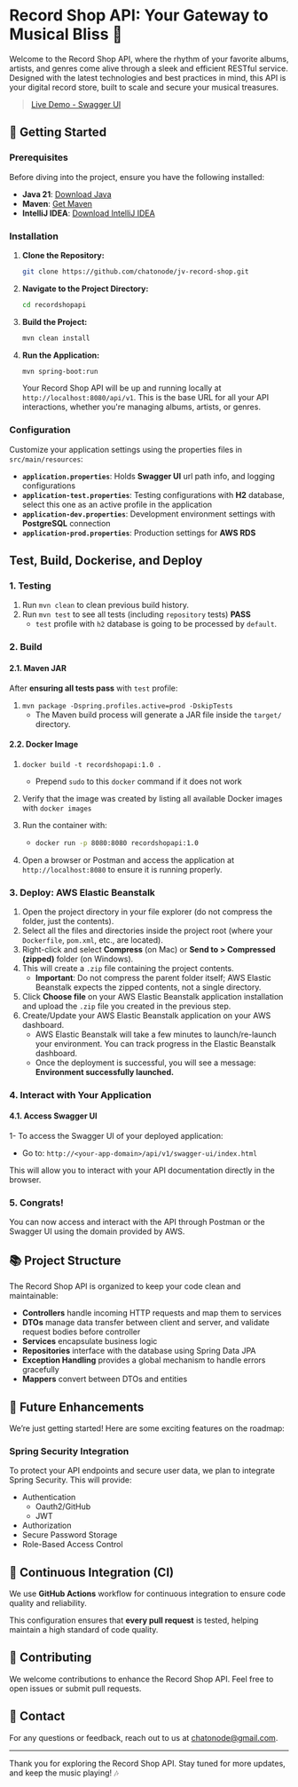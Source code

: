 # Record Shop API: Your Gateway to Musical Bliss 🎵

Welcome to the Record Shop API, where the rhythm of your favorite albums, artists, and genres come alive through a sleek and efficient RESTful service. Designed with the latest technologies and best practices in mind, this API is your digital record store, built to scale and secure your musical treasures.

> [Live Demo - Swagger UI](http://record-shop-api-env.eba-k7juhuv2.eu-west-2.elasticbeanstalk.com/api/v1/swagger-ui/index.html)

## 🚀 Getting Started

### Prerequisites

Before diving into the project, ensure you have the following installed:

- **Java 21**: [Download Java](https://www.oracle.com/uk/java/technologies/downloads/#java21)
- **Maven**: [Get Maven](https://maven.apache.org/install.html)
- **IntelliJ IDEA**: [Download IntelliJ IDEA](https://www.jetbrains.com/idea/download/)

### Installation

1. **Clone the Repository:**

   ```bash
   git clone https://github.com/chatonode/jv-record-shop.git
   ```

2. **Navigate to the Project Directory:**

   ```bash
   cd recordshopapi
   ```

3. **Build the Project:**

   ```bash
   mvn clean install
   ```

4. **Run the Application:**

   ```bash
   mvn spring-boot:run
   ```

   Your Record Shop API will be up and running locally at `http://localhost:8080/api/v1`. This is the base URL for all your API interactions, whether you're managing albums, artists, or genres.

### Configuration

Customize your application settings using the properties files in `src/main/resources`:

- **`application.properties`**: Holds **Swagger UI** url path info, and logging configurations
- **`application-test.properties`**: Testing configurations with **H2** database, select this one as an active profile in the application
- **`application-dev.properties`**: Development environment settings with **PostgreSQL** connection
- **`application-prod.properties`**: Production settings for **AWS RDS**

## Test, Build, Dockerise, and Deploy
### 1. Testing

1. Run `mvn clean` to clean previous build history.
2. Run `mvn test` to see all tests (including `repository` tests) **PASS**
   - `test` profile with `h2` database is going to be processed by `default`.

### 2. Build
#### 2.1. Maven JAR

After **ensuring all tests pass** with `test` profile:

1. `mvn package -Dspring.profiles.active=prod -DskipTests`
   - The Maven build process will generate a JAR file inside the `target/` directory.

#### 2.2. Docker Image

1. `docker build -t recordshopapi:1.0 .`
   - Prepend `sudo` to this `docker` command if it does not work
2. Verify that the image was created by listing all available Docker images with `docker images`
3. Run the container with:
   - ```bash
     docker run -p 8080:8080 recordshopapi:1.0
     ```

4. Open a browser or Postman and access the application at `http://localhost:8080` to ensure it is running properly.

### 3. Deploy: AWS Elastic Beanstalk

1. Open the project directory in your file explorer (do not compress the folder, just the contents).
2. Select all the files and directories inside the project root (where your `Dockerfile`, `pom.xml`, etc., are located).
3. Right-click and select **Compress** (on Mac) or **Send to > Compressed (zipped)** folder (on Windows).
4. This will create a `.zip` file containing the project contents.
   - **Important**: Do not compress the parent folder itself; AWS Elastic Beanstalk expects the zipped contents, not a single directory.
5. Click **Choose file** on your AWS Elastic Beanstalk application installation and upload the `.zip` file you created in the previous step.
6. Create/Update your AWS Elastic Beanstalk application on your AWS dashboard.
   - AWS Elastic Beanstalk will take a few minutes to launch/re-launch your environment. You can track progress in the Elastic Beanstalk dashboard.
   - Once the deployment is successful, you will see a message: **Environment successfully launched.**

### 4. Interact with Your Application
#### 4.1. Access Swagger UI

1- To access the Swagger UI of your deployed application:
   - Go to: `http://<your-app-domain>/api/v1/swagger-ui/index.html`

This will allow you to interact with your API documentation directly in the browser.

### 5. Congrats!

You can now access and interact with the API through Postman or the Swagger UI using the domain provided by AWS.

## 📚 Project Structure

The Record Shop API is organized to keep your code clean and maintainable:

- **Controllers** handle incoming HTTP requests and map them to services
- **DTOs** manage data transfer between client and server, and validate request bodies before controller
- **Services** encapsulate business logic
- **Repositories** interface with the database using Spring Data JPA
- **Exception Handling** provides a global mechanism to handle errors gracefully
- **Mappers** convert between DTOs and entities

## 🌟 Future Enhancements

We’re just getting started! Here are some exciting features on the roadmap:

### Spring Security Integration

To protect your API endpoints and secure user data, we plan to integrate Spring Security. This will provide:

- Authentication
  - Oauth2/GitHub
  - JWT
- Authorization
- Secure Password Storage
- Role-Based Access Control

## 🔄 Continuous Integration (CI)

We use **GitHub Actions** workflow for continuous integration to ensure code quality and reliability.

This configuration ensures that **every pull request** is tested, helping maintain a high standard of code quality.

## 📜 Contributing

We welcome contributions to enhance the Record Shop API. Feel free to open issues or submit pull requests.

## 📧 Contact

For any questions or feedback, reach out to us at [chatonode@gmail.com](mailto:chatonode@gmail.com).

---

Thank you for exploring the Record Shop API. Stay tuned for more updates, and keep the music playing! 🎶